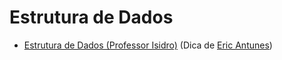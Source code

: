 # Estrutura de Dados

- [Estrutura de Dados (Professor Isidro)](https://www.professorisidro.com.br/curso/estruturas-de-dados/) (Dica de [Eric Antunes](https://github.com/eric-vantunes))